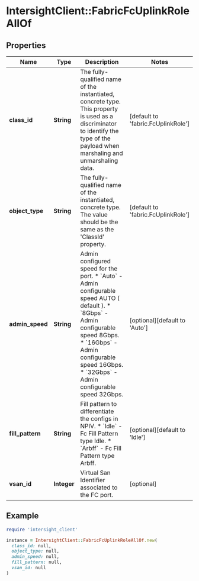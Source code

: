 # IntersightClient::FabricFcUplinkRoleAllOf

## Properties

| Name | Type | Description | Notes |
| ---- | ---- | ----------- | ----- |
| **class_id** | **String** | The fully-qualified name of the instantiated, concrete type. This property is used as a discriminator to identify the type of the payload when marshaling and unmarshaling data. | [default to &#39;fabric.FcUplinkRole&#39;] |
| **object_type** | **String** | The fully-qualified name of the instantiated, concrete type. The value should be the same as the &#39;ClassId&#39; property. | [default to &#39;fabric.FcUplinkRole&#39;] |
| **admin_speed** | **String** | Admin configured speed for the port. * &#x60;Auto&#x60; - Admin configurable speed AUTO ( default ). * &#x60;8Gbps&#x60; - Admin configurable speed 8Gbps. * &#x60;16Gbps&#x60; - Admin configurable speed 16Gbps. * &#x60;32Gbps&#x60; - Admin configurable speed 32Gbps. | [optional][default to &#39;Auto&#39;] |
| **fill_pattern** | **String** | Fill pattern to differentiate the configs in NPIV. * &#x60;Idle&#x60; - Fc Fill Pattern type Idle. * &#x60;Arbff&#x60; - Fc Fill Pattern type Arbff. | [optional][default to &#39;Idle&#39;] |
| **vsan_id** | **Integer** | Virtual San Identifier associated to the FC port. | [optional] |

## Example

```ruby
require 'intersight_client'

instance = IntersightClient::FabricFcUplinkRoleAllOf.new(
  class_id: null,
  object_type: null,
  admin_speed: null,
  fill_pattern: null,
  vsan_id: null
)
```

